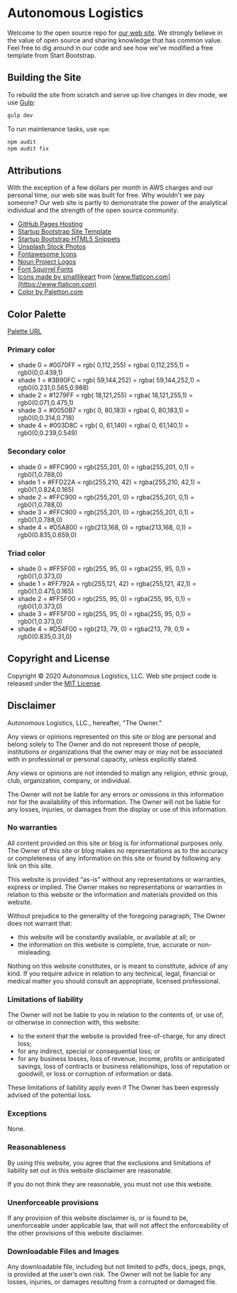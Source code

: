 # Autonomous Logistics

Welcome to the open source repo for [our web site](https://www.autonomouslogistics.co). We strongly believe in the value of open source and sharing knowledge that has common value. Feel free to dig around in our code and see how we've modified a free template from Start Bootstrap.

## Building the Site

To rebuild the site from scratch and serve up live changes in dev mode, we use [Gulp](https://gulpjs.com/):

```bash
gulp dev
```

To run maintenance tasks, use `npm`:

```bash
npm audit
npm audit fix
```

## Attributions

With the exception of a few dollars per month in AWS charges and our personal time, our web site was built for free. Why wouldn't we pay someone? Our web site is partly to demonstrate the power of the analytical individual and the strength of the open source community.

* [GitHub Pages Hosting](https://pages.github.com/)
* [Startup Bootstrap Site Template](https://startbootstrap.com/template-overviews/agency)
* [Startup Bootstrap HTML5 Snippets](https://startbootstrap.com/snippets/)
* [Unsplash Stock Photos](https://unsplash.com)
* [Fontawesome Icons](https://fontawesome.com)
* [Noun Project Logos](https://thenounproject.com/S-Copinger/uploads/?i=11524)
* [Font Squirrel Fonts](https://www.fontsquirrel.com/fonts/sansation)
* [Icons made by smalllikeart](https://www.flaticon.com/authors/smalllikeart) from [www.flaticon.com](https://www.flaticon.com)
* [Color by Paletton.com](https://www.paletton.com)

## Color Palette

[Palette URL](http://paletton.com/#uid=33D0u0k++++qKZWAF+V+VAFZWqK)

### Primary color

* shade 0 = #0070FF = rgb(  0,112,255) = rgba(  0,112,255,1) = rgb0(0,0.439,1)
* shade 1 = #3B90FC = rgb( 59,144,252) = rgba( 59,144,252,1) = rgb0(0.231,0.565,0.988)
* shade 2 = #1279FF = rgb( 18,121,255) = rgba( 18,121,255,1) = rgb0(0.071,0.475,1)
* shade 3 = #0050B7 = rgb(  0, 80,183) = rgba(  0, 80,183,1) = rgb0(0,0.314,0.718)
* shade 4 = #003D8C = rgb(  0, 61,140) = rgba(  0, 61,140,1) = rgb0(0,0.239,0.549)

### Secondary color

* shade 0 = #FFC900 = rgb(255,201,  0) = rgba(255,201,  0,1) = rgb0(1,0.788,0)
* shade 1 = #FFD22A = rgb(255,210, 42) = rgba(255,210, 42,1) = rgb0(1,0.824,0.165)
* shade 2 = #FFC900 = rgb(255,201,  0) = rgba(255,201,  0,1) = rgb0(1,0.788,0)
* shade 3 = #FFC900 = rgb(255,201,  0) = rgba(255,201,  0,1) = rgb0(1,0.788,0)
* shade 4 = #D5A800 = rgb(213,168,  0) = rgba(213,168,  0,1) = rgb0(0.835,0.659,0)

### Triad color

* shade 0 = #FF5F00 = rgb(255, 95,  0) = rgba(255, 95,  0,1) = rgb0(1,0.373,0)
* shade 1 = #FF792A = rgb(255,121, 42) = rgba(255,121, 42,1) = rgb0(1,0.475,0.165)
* shade 2 = #FF5F00 = rgb(255, 95,  0) = rgba(255, 95,  0,1) = rgb0(1,0.373,0)
* shade 3 = #FF5F00 = rgb(255, 95,  0) = rgba(255, 95,  0,1) = rgb0(1,0.373,0)
* shade 4 = #D54F00 = rgb(213, 79,  0) = rgba(213, 79,  0,1) = rgb0(0.835,0.31,0)

## Copyright and License

Copyright &copy; 2020 Autonomous Logistics, LLC. Web site project code is released under the [MIT License](LICENSE.md).

## Disclaimer

Autonomous Logistics, LLC., hereafter, "The Owner."

Any views or opinions represented on this site or blog are personal
and belong solely to The Owner and do not represent those of people,
institutions or organizations that the owner may or may not be
associated with in professional or personal capacity, unless
explicitly stated.

Any views or opinions are not intended to malign any religion, ethnic
group, club, organization, company, or individual.

The Owner will not be liable for any errors or omissions in this
information nor for the availability of this information. The Owner
will not be liable for any losses, injuries, or damages from the
display or use of this information.

### No warranties

All content provided on this site or blog is for informational
purposes only. The Owner of this site or blog makes no representations as to
the accuracy or completeness of any information on this site or found
by following any link on this site.

This website is provided “as-is” without any representations or
warranties, express or implied.  The Owner makes no representations or
warranties in relation to this website or the information and
materials provided on this website.

Without prejudice to the generality of the foregoing paragraph, The
Owner does not warrant that:

* this website will be constantly available, or available at all; or
* the information on this website is complete, true, accurate or non-misleading.

Nothing on this website constitutes, or is meant to constitute, advice
of any kind.  If you require advice in relation to any technical,
legal, financial or medical matter you should consult an appropriate,
licensed professional.

### Limitations of liability

The Owner will not be liable to you in relation to the contents of, or
use of, or otherwise in connection with, this website:

* to the extent that the website is provided free-of-charge, for any direct loss;
* for any indirect, special or consequential loss; or
* for any business losses, loss of revenue, income, profits or anticipated savings, loss of contracts or business relationships, loss of reputation or goodwill, or loss or corruption of information or data.

These limitations of liability apply even if The Owner has been
expressly advised of the potential loss.

### Exceptions

None.

### Reasonableness

By using this website, you agree that the exclusions and limitations
of liability set out in this website disclaimer are reasonable.

If you do not think they are reasonable, you must not use this
website.

### Unenforceable provisions

If any provision of this website disclaimer is, or is found to be,
unenforceable under applicable law, that will not affect the
enforceability of the other provisions of this website disclaimer.

### Downloadable Files and Images

Any downloadable file, including but not limited to pdfs, docs, jpegs,
pngs, is provided at the user’s own risk. The Owner will not be liable
for any losses, injuries, or damages resulting from a corrupted or
damaged file.
